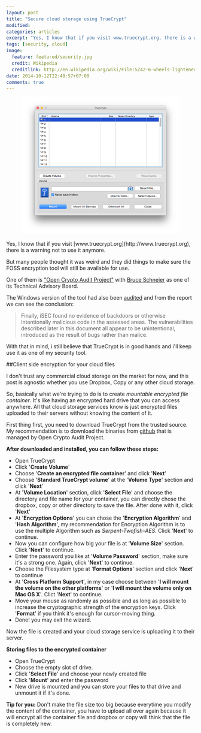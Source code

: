 ```yaml
---
layout: post
title: "Secure cloud storage using TrueCrypt"
modified:
categories: articles
excerpt: "Yes, I know that if you visit www.truecrypt.org, there is a warning not to use it anymore. But many people thought it’s weird and they do things to make sure the FOSS encryption tool will still be available for use."
tags: [security, cloud]
image:
  feature: featured/security.jpg
  credit: Wikipedia
  creditlink: http://en.wikipedia.org/wiki/File:SZ42-6-wheels-lightened.jpg
date: 2014-10-12T22:48:57+07:00
comments: true
---
```


<figure>
  <img src="/images/post/2014-10-12-secure-cloud-storage-using-truecrypt/truecrypt.png" alt="truecrypt">
</figure>
Yes, I know that if you visit [www.truecrypt.org](http://www.truecrypt.org), there is a warning not to use it anymore.

But many people thought it was weird and they did things to make sure the FOSS encryption tool will still be available for use.

One of them is ["Open Crypto Audit Project"](https://opencryptoaudit.org/) with [Bruce Schneier](https://opencryptoaudit.org/people) as one of its Technical Advisory Board.

The Windows version of the tool had also been [audited](https://opencryptoaudit.org/reports/iSec_Final_Open_Crypto_Audit_Project_TrueCrypt_Security_Assessment.pdf) and from the report we can see the conclusion:

> Finally, iSEC found no evidence of backdoors or otherwise intentionally malicious code in the assessed areas. The vulnerabilities described later in this document all appear to be unintentional, introduced as the result of bugs rather than malice.

With that in mind, i still believe that TrueCrypt is in good hands and i'll keep use it as one of my security tool.

##Client side encryption for your cloud files

I don't trust any commercial cloud storage on the market for now, and this post is agnostic whether you use Dropbox, Copy or any other cloud storage.

So, basically what we're trying to do is to create *mountable encrypted file container*. It's like having an encrypted hard drive that you can access anywhere. All that cloud storage services know is just encrypted files uploaded to their servers without knowing the content of it.

First thing first, you need to download TrueCrypt from the trusted source. My recommendation is to download the binaries from [github](https://github.com/AuditProject/truecrypt-verified-mirror?files=1) that is managed by Open Crypto Audit Project.

**After downloaded and installed, you can follow these steps:**

* Open TrueCrypt
* Click '**Create Volume**'
* Choose '**Create an encrypted file container**' and click '**Next**'
* Choose '**Standard TrueCrypt volume**' at the '**Volume Type**' section and click '**Next**'
* At '**Volume Location**' section, click '**Select File**' and choose the directory and file name for your container, you can directly chose the dropbox, copy or other directory to save the file. After done with it, click '**Next**'
* At '**Encryption Options**' you can chose the '**Encryption Algorithm**' and '**Hash Algorithm**', my recommendation for Encryption Algorithm is to use the multiple Algorithm such as *Serpent-Twofish-AES*. Click '**Next**' to continue.
* Now you can configure how big your file is at '**Volume Size**' section. Click '**Next**' to continue.
* Enter the password you like at '**Volume Password**' section, make sure it's a strong one. Again, click '**Next**' to continue.
* Choose the Filesystem type at '**Format Options**' section and click '**Next**' to continue
* At '**Cross Platform Support**', in my case choose between '**I will mount the volume on the other platforms**' or '**I will mount the volume only on Mac OS X**'. Clict '**Next**' to continue.
* Move your mouse as randomly as possible and as long as possible to increase the cryptographic strength of the encryption keys. Click '**Format**' if you think it's enough for cursor-moving thing.
* Done! you may exit the wizard.

Now the file is created and your cloud storage service is uploading it to their server.

**Storing files to the encrypted container**

* Open TrueCrypt
* Choose the empty slot of drive.
* Click '**Select File**' and choose your newly created file
* Click '**Mount**' and enter the password
* New drive is mounted and you can store your files to that drive and unmount it if it's done.

**Tip for you:**
Don't make the file size too big because everytime you modify the content of the container, you have to upload all over again because it will encrypt all the container file and dropbox or copy will think that the file is completely new.

